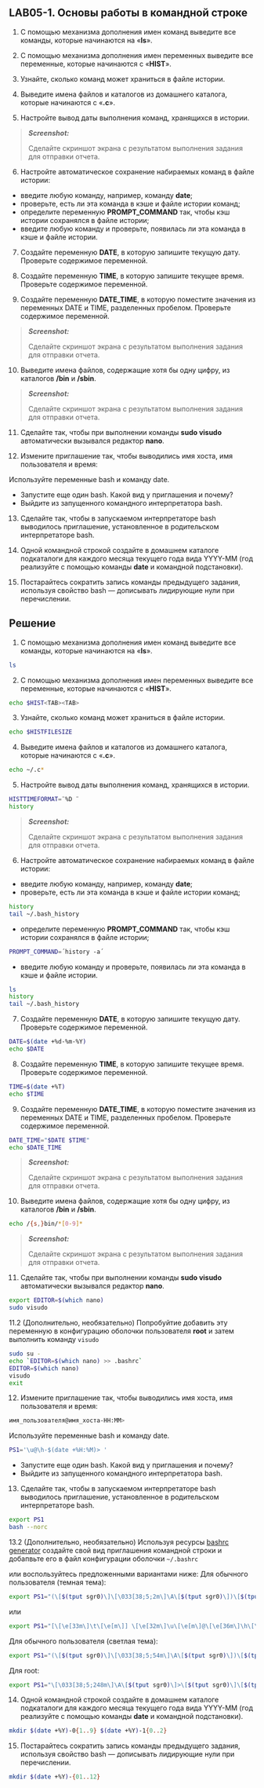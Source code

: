 ## LAB05-1. Основы работы в командной строке

1. С помощью механизма дополнения имен команд выведите все команды, которые начинаются на «**ls**».

2. С помощью механизма дополнения имен переменных выведите все переменные, которые начинаются с «**HIST**».

3. Узнайте, сколько команд может храниться в файле истории.

4. Выведите имена файлов и каталогов из домашнего каталога, которые начинаются с «**.c**».

5. Настройте вывод даты выполнения команд, хранящихся в истории.

>***Screenshot:***
>
>Cделайте скриншот экрана c результатом выполнения задания для отправки отчета.

6. Настройте автоматическое сохранение набираемых команд в файле истории:

- введите любую команду, например, команду **date**;
- проверьте, есть ли эта команда в кэше и файле истории команд;
- определите переменную **PROMPT_COMMAND** так, чтобы кэш истории сохранялся в файле истории;
- введите любую команду и проверьте,  появилась ли эта команда в кэше и файле истории.

7. Создайте переменную **DATE**, в которую запишите текущую дату. Проверьте содержимое переменной.

8. Создайте переменную **TIME**, в которую запишите текущее время. Проверьте содержимое переменной.

9. Создайте переменную **DATE_TIME**, в которую поместите значения из переменных DATE и TIME, разделенных пробелом. Проверьте содержимое переменной.

>***Screenshot:***
>
>Cделайте скриншот экрана c результатом выполнения задания для отправки отчета.

10. Выведите имена файлов, содержащие хотя бы одну цифру, из каталогов **/bin** и **/sbin**.

>***Screenshot:***
>
>Cделайте скриншот экрана c результатом выполнения задания для отправки отчета.

11. Сделайте так, чтобы при выполнении команды **sudo visudo** автоматически вызывался редактор **nano**.

12. Измените приглашение так, чтобы выводились имя хоста, имя пользователя и время:

Используйте переменные bash и команду date.

- Запустите еще один bash. Какой вид у приглашения и почему?
- Выйдите из запущенного командного интерпретатора bash.

13. Сделайте так, чтобы в запускаемом интерпретаторе bash выводилось приглашение, установленное в родительском интерпретаторе bash.

14. Одной командной строкой создайте в домашнем каталоге подкаталоги для каждого месяца текущего года вида YYYY-MM (год реализуйте с помощью команды **date** и командной подстановки).

15. Постарайтесь сократить запись команды предыдущего задания, используя свойство bash — дописывать лидирующие нули при перечислении.


## Решение

1. С помощью механизма дополнения имен команд выведите все команды, которые начинаются на «**ls**».

```bash
ls
```

2. С помощью механизма дополнения имен переменных выведите все переменные, которые начинаются с «**HIST**».


```bash
echo $HIST<TAB><TAB>
```

3. Узнайте, сколько команд может храниться в файле истории.

```bash
echo $HISTFILESIZE
```

4. Выведите имена файлов и каталогов из домашнего каталога, которые начинаются с «**.c**».

```bash
echo ~/.c*
```

5. Настройте вывод даты выполнения команд, хранящихся в истории.

```bash
HISTTIMEFORMAT=¨%D ¨
history
```

>***Screenshot:***
>
>Cделайте скриншот экрана c результатом выполнения задания для отправки отчета.

6. Настройте автоматическое сохранение набираемых команд в файле истории:

- введите любую команду, например, команду **date**;
- проверьте, есть ли эта команда в кэше и файле истории команд;

```bash
history
tail ~/.bash_history
```

- определите переменную **PROMPT_COMMAND** так, чтобы кэш истории сохранялся в файле истории;

```bash
PROMPT_COMMAND=´history -a´
```

- введите любую команду и проверьте,  появилась ли эта команда в кэше и файле истории.

```bash
ls
history
tail ~/.bash_history
```

7. Создайте переменную **DATE**, в которую запишите текущую дату. Проверьте содержимое переменной.

```bash
DATE=$(date +%d-%m-%Y)
echo $DATE
```

8. Создайте переменную **TIME**, в которую запишите текущее время. Проверьте содержимое переменной.

```bash
TIME=$(date +%T)
echo $TIME
```

9. Создайте переменную **DATE_TIME**, в которую поместите значения из переменных DATE и TIME, разделенных пробелом. Проверьте содержимое переменной.

```bash
DATE_TIME="$DATE $TIME"
echo $DATE_TIME
```

>***Screenshot:***
>
>Cделайте скриншот экрана c результатом выполнения задания для отправки отчета.

10. Выведите имена файлов, содержащие хотя бы одну цифру, из каталогов **/bin** и **/sbin**.

```bash
echo /{s,}bin/*[0-9]*
```

>***Screenshot:***
>
>Cделайте скриншот экрана c результатом выполнения задания для отправки отчета.

11. Сделайте так, чтобы при выполнении команды **sudo visudo** автоматически вызывался редактор **nano**.

```bash
export EDITOR=$(which nano)
sudo visudo
```

11.2 (Дополнительно, необязательно)
Попробуйтие добавить эту переменную  в конфигурацию оболочки пользователя **root** и затем выполнить команду `visudo`

```bash
sudo su -
echo `EDITOR=$(which nano) >> .bashrc`
EDITOR=$(which nano)
visudo
exit
```

12. Измените приглашение так, чтобы выводились имя хоста, имя пользователя и время:

```bash
имя_пользователя@имя_хоста-HH:MM>
```

Используйте переменные bash и команду date.

```bash
PS1='\u@\h-$(date +%H:%M)> '
```

- Запустите еще один bash. Какой вид у приглашения и почему?
- Выйдите из запущенного командного интерпретатора bash.

13. Сделайте так, чтобы в запускаемом интерпретаторе bash выводилось приглашение, установленное в родительском интерпретаторе bash.

```bash
export PS1
bash --norc
```

13.2  (Дополнительно, необязательно) Используя ресурсы [bashrc generator](https://www.startpage.com/do/search?q=bashrc+generator&segment=startpage.vivaldi) создайте свой вид приглашения командной строки и добапвьте его в файл конфигурации оболочки `~/.bashrc`

или воспользуйтесь предложенными вариантами ниже:
Для обычного пользователя (темная тема):
```bash
export PS1="(\[$(tput sgr0)\]\[\033[38;5;2m\]\A\[$(tput sgr0)\])\[$(tput sgr0)\]\[$(tput bold)\]\[\033[38;5;220m\]\u\[$(tput sgr0)\]@\[$(tput sgr0)\]\[$(tput bold)\]\[\033[38;5;187m\]\h\[$(tput sgr0)\]:\[$(tput sgr0)\]\[\033[38;5;81m\]\w\[$(tput sgr0)\]\\$\[$(tput sgr0)\]"
```
или
```bash
export PS1="[\[\e[33m\]\t\[\e[m\]] \[\e[32m\]\u\[\e[m\]@\[\e[36m\]\h\[\e[m\]: \[\e[37m\]\w\[\e[m\] \\$>"
```

Для обычного пользователя (светлая тема):
```bash
export PS1="(\[$(tput sgr0)\]\[\033[38;5;54m\]\A\[$(tput sgr0)\])\[$(tput sgr0)\]\[$(tput bold)\]\[\033[38;5;18m\]\u\[$(tput sgr0)\]@\[$(tput sgr0)\]\[$(tput bold)\]\[\033[38;5;23m\]\h\[$(tput sgr0)\]:\[$(tput sgr0)\]\[\033[38;5;81m\]\w\[$(tput sgr0)\]\\$\[$(tput sgr0)\]"
```
Для root:
```bash
export PS1="\[\033[38;5;248m\]\A\[$(tput sgr0)\]>\[$(tput sgr0)\]\[$(tput bold)\]\[\033[38;5;196m\]\u\[$(tput sgr0)\]\[\033[38;5;228m\]@\[$(tput sgr0)\]\[$(tput bold)\]\[\033[38;5;124m\]\h\[$(tput sgr0)\]:\[$(tput sgr0)\]\[\033[38;5;14m\]\w\[$(tput sgr0)\]\[\033[38;5;155m\]\\$\[$(tput sgr0)\]"
```
14. Одной командной строкой создайте в домашнем каталоге подкаталоги для каждого месяца текущего года вида YYYY-MM (год реализуйте с помощью команды **date** и командной подстановки).

```bash
mkdir $(date +%Y)-0{1..9} $(date +%Y)-1{0..2}
```

15. Постарайтесь сократить запись команды предыдущего задания, используя свойство bash — дописывать лидирующие нули при перечислении.

```bash
mkdir $(date +%Y)-{01..12}
```
